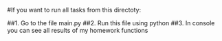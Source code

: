 #If you want to run all tasks from this directoty:

##1. Go to the file main.py
##2. Run this file using python
##3. In console you can see all results of my homework functions 